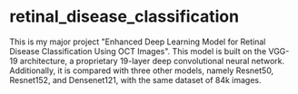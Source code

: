 # retinal_disease_classification
This is my major project "Enhanced Deep Learning Model for Retinal Disease Classification Using OCT Images". This model is built on the VGG-19 architecture, a proprietary 19-layer deep convolutional neural network. Additionally, it is compared with three other models, namely Resnet50, Resnet152, and Densenet121, with the same dataset of 84k images.
